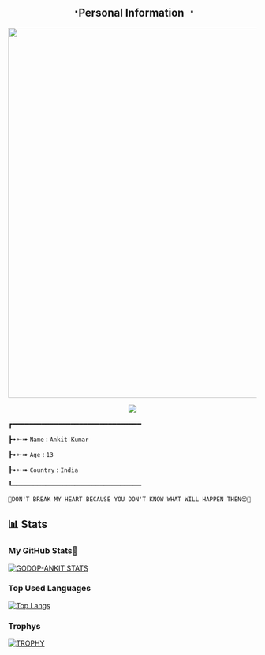 <h2 align="center"><b> ⠐Personal Information ⠐ </b></h2>

<p align='Middle'><a href='https://t.me/GODOPBOY'><img src='https://te.legra.ph/file/5f1cf8dce076ee7558b46.jpg' width='750"'></a></p>


<p align="center">
  <img src="https://readme-typing-svg.herokuapp.com?color=F77247&width=420&lines=NOOB+IN+CODINGS%E2%9C%8C%EF%B8%8F;NOOB+IN+CODINGS%E2%9D%A4%EF%B8%8F">
</p> 


┏━━━━━━━━━━━━━━━━━━━━━━━━━━━━━━━

┣•➳➠ ```Name``` : ```Ankit Kumar```

┣•➳➠ ```Age``` : ```13```

┣•➳➠ ```Country``` : ```India```

┗━━━━━━━━━━━━━━━━━━━━━━━━━━━━━━━


```
💙DON'T BREAK MY HEART BECAUSE YOU DON'T KNOW WHAT WILL HAPPEN THEN😌💙
 ```


## 📊 Stats

<h3 align="left"><b>My GitHub Stats💛</b></h4>

[![GODOP-ANKIT STATS](https://github-readme-stats.vercel.app/api?username=GODOP-ANKIT&show_icons=true&title_color=fff&icon_color=79ff97&text_color=9f9f9f&bg_color=151515)](https://github.com/GODOP-ANKIT)



<h3 align="left"><b> Top Used Languages </b></h3>

[![Top Langs](https://github-readme-stats.vercel.app/api/top-langs/?username=GODOP-ANKIT&layout=compact&theme=radical)](https://github.com/GODOP-ANKIT)



<h3 align="left"><b> Trophys</b></h3>

[![TROPHY](https://github-profile-trophy.vercel.app/?username=GODOP-ANKIT&theme=monokai)](https://github.com/GODOP-ANKIT)













<!---
GODOP-ANKIT/GODOP-ANKIT is a ✨ special ✨ repository because its `README.md` (this file) appears on your GitHub profile.
You can click the Preview link to take a look at your changes.
---> 
